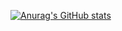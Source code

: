 [![Anurag's GitHub stats](https://github-readme-stats.vercel.app/api?username=popoch39)](https://github.com/anuraghazra/github-readme-stats)

